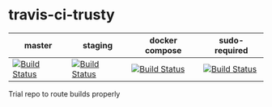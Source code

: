 # travis-ci-trusty


| master | staging | docker compose | sudo-required |
| ------------- |------------- | ------------- | ------------- |
| [![Build Status](https://travis-ci.org/MariadeAnton/travis-ci-trusty.svg?branch=master)](https://travis-ci.org/MariadeAnton/travis-ci-trusty) |[![Build Status](https://travis-ci.org/MariadeAnton/travis-ci-trusty.svg?branch=staging)](https://travis-ci.org/MariadeAnton/travis-ci-trusty)| [![Build Status](https://travis-ci.org/MariadeAnton/travis-ci-trusty.svg?branch=docker-compose)](https://travis-ci.org/MariadeAnton/travis-ci-trusty)  | [![Build Status](https://travis-ci.org/MariadeAnton/travis-ci-trusty.svg?branch=sudo-required)](https://travis-ci.org/MariadeAnton/travis-ci-trusty)  |

Trial repo to route builds properly
